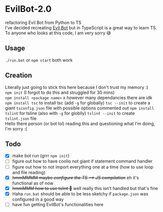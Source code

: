 # EvilBot-2.0
refactoring Evil Bot from Python to TS  
I've decided recreating [Evil Bot](https://github.com/vivian-dai/EvilBot) but in TypeScript is a great way to learn TS. To anyone who looks at this code, I am very sorry 😅

## Usage
`./run.bat` or `npm start` both work

## Creation
Literally just going to stick this here because I don't trust my memory :)  
`npm init` (I forgot to do this and struggled for 30 mins)  
`npm install <package name>` x however many dependancies there are idk  
`npm install tsc` to install tsc (add `-g` for globally)
`tsc --init` to create a giant `tsconfig.json` file with possible options commented out
`npm install tslint` for tsline (also with `-g` for globlly)
`tslint --init` to create `tslint.json` file  
Hello there person (or bot lol) reading this and questioning what I'm doing, I'm sorry :(

## Todo
- [X] make bot run (grrr `npm init`)
- [ ] figure out how to have coolio not giant if statement command handler
- [ ] figure out how to not import everything one at a time (how to use loop and file reading)
- [X] ~~hmmMMMM maybe *configure the TS --> JS compilation*~~ eh it's functional as of now
- [X] ~~hmmMMM how to use tslint 🤔~~ well really this isn't handled but that's fine
- [X] Haha `run.bat` should be able to be less sketchy if `package.json` was configured in a good way
- [ ] have fun getting EvilBot's functionalities here
